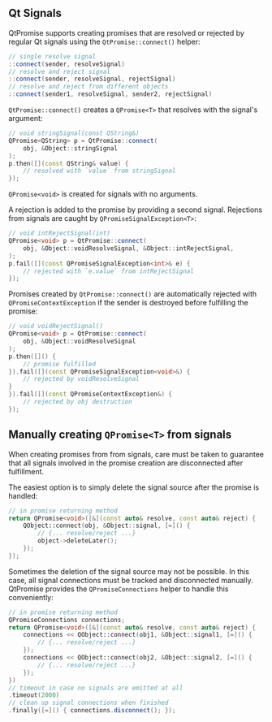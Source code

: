 ## Qt Signals

QtPromise supports creating promises that are resolved or rejected by regular Qt signals using the `QtPromise::connect()` helper:

```cpp
// single resolve signal
::connect(sender, resolveSignal)
// resolve and reject signal
::connect(sender, resolveSignal, rejectSignal)
// resolve and reject from different objects
::connect(sender1, resolveSignal, sender2, rejectSignal)
```

`QtPromise::connect()` creates a `QPromise<T>` that resolves with the signal's argument:
```cpp
// void stringSignal(const QString&)
QPromise<QString> p = QtPromise::connect(
    obj, &Object::stringSignal
);
p.then([](const QString& value) {
    // resolved with `value` from stringSignal
});
```
`QPromise<void>` is created for signals with no arguments.

A rejection is added to the promise by providing a second signal.
Rejections from signals are caught by `QPromiseSignalException<T>`:
```cpp
// void intRejectSignal(int)
QPromise<void> p = QtPromise::connect(
    obj, &Object::voidResolveSignal, &Object::intRejectSignal,
);
p.fail([](const QPromiseSignalException<int>& e) {
    // rejected with `e.value` from intRejectSignal
});
```

Promises created by `QtPromise::connect()` are automatically rejected with `QPromiseContextException` if the sender is destroyed before fulfilling the promise:
```cpp
// void voidRejectSignal()
QPromise<void> p = QtPromise::connect(
    obj, &Object::voidResolveSignal
);
p.then([]() {
    // promise fulfilled
}).fail([](const QPromiseSignalException<void>&) {
    // rejected by voidResolveSignal
}
}).fail([](const QPromiseContextException&) {
    // rejected by obj destruction
});
```

## Manually creating `QPromise<T>` from signals

When creating promises from from signals, care must be taken to guarantee that all signals involved in the promise creation are disconnected after fulfillment.

The easiest option is to simply delete the signal source after the promise is handled:
```cpp
// in promise returning method
return QPromise<void>([&](const auto& resolve, const auto& reject) {
    QObject::connect(obj, &Object::signal, [=]() {
        // {... resolve/reject ...}
        object->deleteLater();
    });
});
```

Sometimes the deletion of the signal source may not be possible. In this case, all signal connections must be tracked and disconnected manually. QtPromise provides the `QPromiseConnections` helper to handle this conveniently:
```cpp
// in promise returning method
QPromiseConnections connections;
return QPromise<void>([&](const auto& resolve, const auto& reject) {
    connections << QObject::connect(obj1, &Object::signal1, [=]() {
        // {... resolve/reject ...}
    });
    connections << QObject::connect(obj2, &Object::signal2, [=]() {
        // {... resolve/reject ...}
    });
})
// timeout in case no signals are emitted at all
.timeout(2000)
// clean up signal connections when finished
.finally([=]() { connections.disconnect(); });
```
